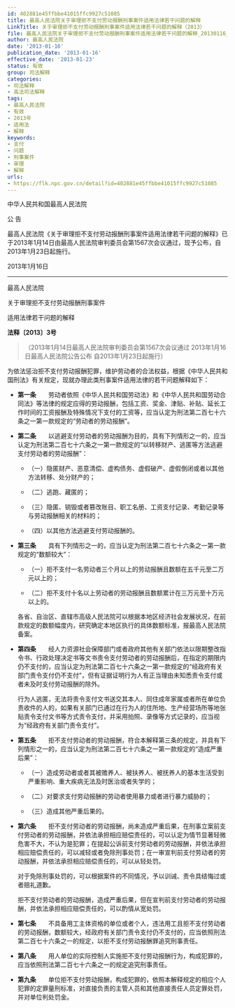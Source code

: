 ```yaml
---
id: 402881e45ffbbe41015ffc9927c51085
title: 最高人民法院关于审理拒不支付劳动报酬刑事案件适用法律若干问题的解释
LinkTitle: 关于审理拒不支付劳动报酬刑事案件适用法律若干问题的解释（2013）
file: 最高人民法院关于审理拒不支付劳动报酬刑事案件适用法律若干问题的解释_20130116_402881e45ffbbe41015ffc9927c51085.docx
author: 最高人民法院
date: '2013-01-16'
publication_date: '2013-01-16'
effective_date: '2013-01-23'
status: 有效
group: 司法解释
categories:
- 司法解释
- 高法司法解释
tags:
- 最高人民法院
- 有效
- 2013年
- 适用法
- 解释
keywords:
- 支付
- 问题
- 刑事案件
- 审理
- 解释
urls:
- https://flk.npc.gov.cn/detail?id=402881e45ffbbe41015ffc9927c51085
---
```


中华人民共和国最高人民法院

公 告

最高人民法院《关于审理拒不支付劳动报酬刑事案件适用法律若干问题的解释》已于2013年1月14日由最高人民法院审判委员会第1567次会议通过，现予公布，自2013年1月23日起施行。

2013年1月16日

---

最高人民法院

关于审理拒不支付劳动报酬刑事案件

适用法律若干问题的解释

**法释〔2013〕3号**

> （2013年1月14日最高人民法院审判委员会第1567次会议通过 2013年1月16日最高人民法院公告公布 自2013年1月23日起施行）

为依法惩治拒不支付劳动报酬犯罪，维护劳动者的合法权益，根据《中华人民共和国刑法》有关规定，现就办理此类刑事案件适用法律的若干问题解释如下：

- **第一条**　　劳动者依照《中华人民共和国劳动法》和《中华人民共和国劳动合同法》等法律的规定应得的劳动报酬，包括工资、奖金、津贴、补贴、延长工作时间的工资报酬及特殊情况下支付的工资等，应当认定为刑法第二百七十六条之一第一款规定的“劳动者的劳动报酬”。

- **第二条**　　以逃避支付劳动者的劳动报酬为目的，具有下列情形之一的，应当认定为刑法第二百七十六条之一第一款规定的“以转移财产、逃匿等方法逃避支付劳动者的劳动报酬”：

  - （一）隐匿财产、恶意清偿、虚构债务、虚假破产、虚假倒闭或者以其他方法转移、处分财产的；

  - （二）逃跑、藏匿的；

  - （三）隐匿、销毁或者篡改账目、职工名册、工资支付记录、考勤记录等与劳动报酬相关的材料的；

  - （四）以其他方法逃避支付劳动报酬的。

- **第三条**　　具有下列情形之一的，应当认定为刑法第二百七十六条之一第一款规定的“数额较大”：

  - （一）拒不支付一名劳动者三个月以上的劳动报酬且数额在五千元至二万元以上的；

  - （二）拒不支付十名以上劳动者的劳动报酬且数额累计在三万元至十万元以上的。

  各省、自治区、直辖市高级人民法院可以根据本地区经济社会发展状况，在前款规定的数额幅度内，研究确定本地区执行的具体数额标准，报最高人民法院备案。

- **第四条**　　经人力资源社会保障部门或者政府其他有关部门依法以限期整改指令书、行政处理决定书等文书责令支付劳动者的劳动报酬后，在指定的期限内仍不支付的，应当认定为刑法第二百七十六条之一第一款规定的“经政府有关部门责令支付仍不支付”，但有证据证明行为人有正当理由未知悉责令支付或者未及时支付劳动报酬的除外。

  行为人逃匿，无法将责令支付文书送交其本人、同住成年家属或者所在单位负责收件的人的，如果有关部门已通过在行为人的住所地、生产经营场所等地张贴责令支付文书等方式责令支付，并采用拍照、录像等方式记录的，应当视为“经政府有关部门责令支付”。

- **第五条**　　拒不支付劳动者的劳动报酬，符合本解释第三条的规定，并具有下列情形之一的，应当认定为刑法第二百七十六条之一第一款规定的“造成严重后果”：

  - （一）造成劳动者或者其被赡养人、被扶养人、被抚养人的基本生活受到严重影响、重大疾病无法及时医治或者失学的；

  - （二）对要求支付劳动报酬的劳动者使用暴力或者进行暴力威胁的；

  - （三）造成其他严重后果的。

- **第六条**　　拒不支付劳动者的劳动报酬，尚未造成严重后果，在刑事立案前支付劳动者的劳动报酬，并依法承担相应赔偿责任的，可以认定为情节显著轻微危害不大，不认为是犯罪；在提起公诉前支付劳动者的劳动报酬，并依法承担相应赔偿责任的，可以减轻或者免除刑事处罚；在一审宣判前支付劳动者的劳动报酬，并依法承担相应赔偿责任的，可以从轻处罚。

  对于免除刑事处罚的，可以根据案件的不同情况，予以训诫、责令具结悔过或者赔礼道歉。

  拒不支付劳动者的劳动报酬，造成严重后果，但在宣判前支付劳动者的劳动报酬，并依法承担相应赔偿责任的，可以酌情从宽处罚。

- **第七条**　　不具备用工主体资格的单位或者个人，违法用工且拒不支付劳动者的劳动报酬，数额较大，经政府有关部门责令支付仍不支付的，应当依照刑法第二百七十六条之一的规定，以拒不支付劳动报酬罪追究刑事责任。

- **第八条**　　用人单位的实际控制人实施拒不支付劳动报酬行为，构成犯罪的，应当依照刑法第二百七十六条之一的规定追究刑事责任。

- **第九条**　　单位拒不支付劳动报酬，构成犯罪的，依照本解释规定的相应个人犯罪的定罪量刑标准，对直接负责的主管人员和其他直接责任人员定罪处罚，并对单位判处罚金。
